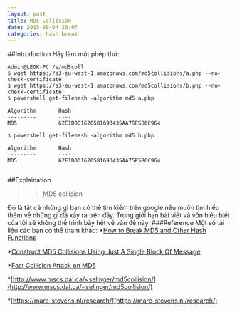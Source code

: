 ```yaml
---
layout: post
title: MD5 Collision
date: 2015-09-04 20:07
categories: hash break
---
```

##Introduction
Hãy làm một phép thử:
````
Admin@LEOK-PC /e/md5coll
$ wget https://s3-eu-west-1.amazonaws.com/md5collisions/a.php --no-check-certificate
$ wget https://s3-eu-west-1.amazonaws.com/md5collisions/b.php --no-check-certificate
$ powershell get-filehash -algorithm md5 a.php

Algorithm       Hash
---------       ----
MD5             62E1D0D1620581693435AA75F5B6C964

$ powershell get-filehash -algorithm md5 b.php

Algorithm       Hash
---------       ----
MD5             62E1D0D1620581693435AA75F5B6C964


````
##Explaination
>>MD5 collision

Đó là tất cả những gì bạn có thể tìm kiếm trên google nếu muốn tìm hiểu thêm về những gì đã xảy ra trên đây. Trong giới hạn bài viết và vốn hiểu biết của tôi sẽ không thể trình bày hết về vấn đề này.
###Reference
Một số tài liệu các bạn có thể tham khảo:
*[How to Break MD5 and Other Hash Functions](http://www.infosec.sdu.edu.cn/uploadfile/papers/How%20to%20Break%20MD5%20and%20Other%20Hash%20Functions.pdf)

*[Construct MD5 Collisions Using Just A Single Block Of Message ](http://eprint.iacr.org/2010/643.pdf)

*[Fast Collision Attack on MD5](https://eprint.iacr.org/2013/170.pdf)

*[http://www.mscs.dal.ca/~selinger/md5collision/](http://www.mscs.dal.ca/~selinger/md5collision/)

*[https://marc-stevens.nl/research/](https://marc-stevens.nl/research/)